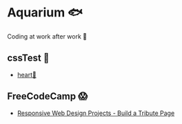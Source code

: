 # Aquarium 🐟
Coding at work after work 🎯
## cssTest 🤣
- [heart🧡](https://github.com/Dagon0577/Aquarium/blob/master/css/heart.css)

## FreeCodeCamp 😱
- [Responsive Web Design Projects - Build a Tribute Page](https://codepen.io/Dagon0577/full/gOYXgde)
